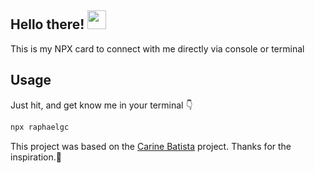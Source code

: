 ## Hello there!  <img src="https://media.giphy.com/media/hvRJCLFzcasrR4ia7z/giphy.gif" width="30px">

This is my NPX card to connect with me directly via console or terminal

## Usage

Just hit, and get know me in your terminal 👇

```sh
npx raphaelgc
```

This project was based on the [Carine Batista](https://github.com/carinebatista/npx_card#readme) project. Thanks for the inspiration.🌼
